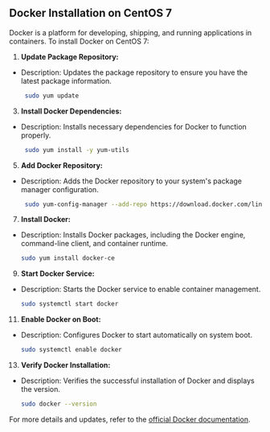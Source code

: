 ## Docker Installation on CentOS 7
Docker is a platform for developing, shipping, and running applications in containers. To install Docker on CentOS 7:
1. **Update Package Repository:**
- Description: Updates the package repository to ensure you have the latest package information.
   ```bash
    sudo yum update
    ```

3. **Install Docker Dependencies:**
- Description: Installs necessary dependencies for Docker to function properly.
   ```bash
    sudo yum install -y yum-utils 
    ```

5. **Add Docker Repository:**
- Description: Adds the Docker repository to your system's package manager configuration.
   ```bash    
    sudo yum-config-manager --add-repo https://download.docker.com/linux/centos/docker-ce.repo --nogpgcheck

    ```

7. **Install Docker:**
- Description: Installs Docker packages, including the Docker engine, command-line client, and container runtime.

    ```bash
    sudo yum install docker-ce 
    ```

9. **Start Docker Service:**
- Description: Starts the Docker service to enable container management.
    ```bash
    sudo systemctl start docker
    ```

11. **Enable Docker on Boot:**
- Description: Configures Docker to start automatically on system boot.
     ```bash
    sudo systemctl enable docker
    ```

13. **Verify Docker Installation:**
- Description: Verifies the successful installation of Docker and displays the version.
     ```bash
    sudo docker --version
    ```

For more details and updates, refer to the [official Docker documentation](https://docs.docker.com/install/linux/docker-ce/centos/).
